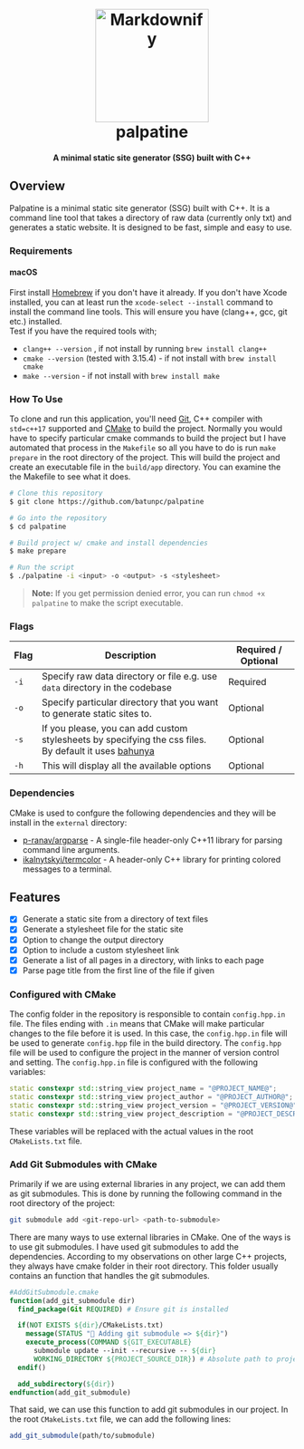 
<h1 align="center">
  <br>
<img src="https://i.imgur.com/774fPlh.png" alt="Markdownify" width="200">
  <br>
  palpatine
  <br>
</h1>

<h4 align="center">A minimal static site generator (SSG) built with C++ </h4>


## Overview 
Palpatine is a minimal static site generator (SSG) built with C++. It is a command line tool that takes a directory of raw data (currently only txt) and generates a static website. It is designed to be fast, simple and easy to use.

### Requirements 
#### macOS
First install [Homebrew](https://brew.sh/) if you don't have it already. 
If you don't have Xcode installed, you can at least run the `xcode-select --install` command to install the command line tools. This will ensure you have (clang++, gcc, git etc.) installed.\
Test if you have the required tools with;
- `clang++ --version` , if not install by running `brew install clang++`
- `cmake --version` (tested with 3.15.4) - if not install with `brew install cmake`
- `make --version` - if not install with `brew install make`



### How To Use
To clone and run this application, you'll need [Git](https://git-scm.com), C++ compiler with `std=c++17` supported and [CMake](https://cmake.org/) to build the project. Normally you would have to specify particular cmake commands to build the project but I have automated that process in the `Makefile` so all you have to do is run `make prepare` in the root directory of the project. This will build the project and create an executable file in the `build/app` directory. You can examine the the Makefile to see what it does.

```bash
# Clone this repository
$ git clone https://github.com/batunpc/palpatine

# Go into the repository
$ cd palpatine

# Build project w/ cmake and install dependencies 
$ make prepare

# Run the script
$ ./palpatine -i <input> -o <output> -s <stylesheet>
```
>**Note:** If you get permission denied error, you can run `chmod +x palpatine` to make the script executable.
### Flags
| Flag | Description | Required / Optional |
| --- | --- | --- |
| `-i` | Specify raw data directory or file e.g. use `data` directory in the codebase | Required |
| `-o` | Specify particular directory that you want to generate static sites to. | Optional |
| `-s` | If you please, you can add custom stylesheets by specifying the css files.<br> By default it uses [bahunya](https://hakanalpay.com/bahunya/)| Optional|
| `-h` | This will display all the available options | Optional |


### Dependencies
CMake is used to confgure the following dependencies and they will be install in the `external` directory:
- [p-ranav/argparse](https://github.com/p-ranav/argparse) - A single-file header-only C++11 library for parsing command line arguments.
- [ikalnytskyi/termcolor](https://github.com/ikalnytskyi/termcolor) - A header-only C++ library for printing colored messages to a terminal.

## Features
 
- [x]  Generate a static site from a directory of text files
- [x]  Generate a stylesheet file for the static site
- [x]  Option to change the output directory
- [x]  Option to include a custom stylesheet link
- [x]  Generate a list of all pages in a directory, with links to each page
- [x]  Parse page title from the first line of the file if given

### Configured with CMake

The config folder in the repository is responsible to contain `config.hpp.in` file. The files ending with `.in` means that CMake will make particular changes to the file before it is used. In this case, the `config.hpp.in` file will be used to generate `config.hpp` file in the build directory. The `config.hpp` file will be used to configure the project in the manner of version control and setting. The `config.hpp.in` file is configured with the following variables:

```cpp
static constexpr std::string_view project_name = "@PROJECT_NAME@";
static constexpr std::string_view project_author = "@PROJECT_AUTHOR@";
static constexpr std::string_view project_version = "@PROJECT_VERSION@";
static constexpr std::string_view project_description = "@PROJECT_DESCRIPTION@";
```

These variables will be replaced with the actual values in the root `CMakeLists.txt` file.

### Add Git Submodules with CMake

Primarily if we are using external libraries in any project, we can add them as git submodules. This is done by running the following command in the root directory of the project:

```bash
git submodule add <git-repo-url> <path-to-submodule>
```


There are many ways to use external libraries in CMake. One of the ways is to use git submodules. I have used git submodules to add the dependencies. According to my observations on other large C++ projects, they always have cmake folder in their root directory. This folder usually contains an function that handles the git submodules.

```cmake
#AddGitSubmodule.cmake
function(add_git_submodule dir)
  find_package(Git REQUIRED) # Ensure git is installed

  if(NOT EXISTS ${dir}/CMakeLists.txt)
    message(STATUS "🚨 Adding git submodule => ${dir}")
    execute_process(COMMAND ${GIT_EXECUTABLE}
      submodule update --init --recursive -- ${dir}
      WORKING_DIRECTORY ${PROJECT_SOURCE_DIR}) # Absolute path to project root
  endif()

  add_subdirectory(${dir})
endfunction(add_git_submodule)
```

That said, we can use this function to add git submodules in our project. In the root `CMakeLists.txt` file, we can add the following lines:

```cmake
add_git_submodule(path/to/submodule)
```
